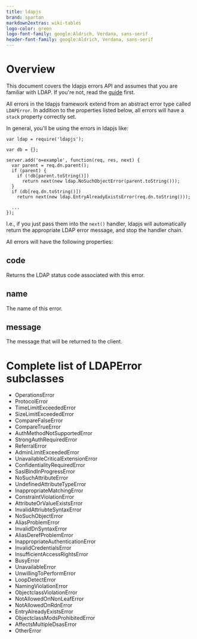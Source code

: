 ```yaml
---
title: ldapjs
brand: spartan
markdown2extras: wiki-tables
logo-color: green
logo-font-family: google:Aldrich, Verdana, sans-serif
header-font-family: google:Aldrich, Verdana, sans-serif
---
```


# Overview

This document covers the ldapjs errors API and assumes that you are familiar
with LDAP. If you're not, read the [guide](http://ldapjs.org/guide.html) first.

All errors in the ldapjs framework extend from an abstract error type called
`LDAPError`. In addition to the properties listed below, all errors will have
a `stack` property correctly set.

In general, you'll be using the errors in ldapjs like:

    var ldap = require('ldapjs');

    var db = {};

    server.add('o=example', function(req, res, next) {
      var parent = req.dn.parent();
      if (parent) {
        if (!db[parent.toString()])
          return next(new ldap.NoSuchObjectError(parent.toString()));
      }
      if (db[req.dn.toString()])
        return next(new ldap.EntryAlreadyExistsError(req.dn.toString()));

      ...
    });

I.e., if you just pass them into the `next()` handler, ldapjs will automatically
return the appropriate LDAP error message, and stop the handler chain.

All errors will have the following properties:

## code

Returns the LDAP status code associated with this error.

## name

The name of this error.

## message

The message that will be returned to the client.

# Complete list of LDAPError subclasses

* OperationsError
* ProtocolError
* TimeLimitExceededError
* SizeLimitExceededError
* CompareFalseError
* CompareTrueError
* AuthMethodNotSupportedError
* StrongAuthRequiredError
* ReferralError
* AdminLimitExceededError
* UnavailableCriticalExtensionError
* ConfidentialityRequiredError
* SaslBindInProgressError
* NoSuchAttributeError
* UndefinedAttributeTypeError
* InappropriateMatchingError
* ConstraintViolationError
* AttributeOrValueExistsError
* InvalidAttriubteSyntaxError
* NoSuchObjectError
* AliasProblemError
* InvalidDnSyntaxError
* AliasDerefProblemError
* InappropriateAuthenticationError
* InvalidCredentialsError
* InsufficientAccessRightsError
* BusyError
* UnavailableError
* UnwillingToPerformError
* LoopDetectError
* NamingViolationError
* ObjectclassViolationError
* NotAllowedOnNonLeafError
* NotAllowedOnRdnError
* EntryAlreadyExistsError
* ObjectclassModsProhibitedError
* AffectsMultipleDsasError
* OtherError
